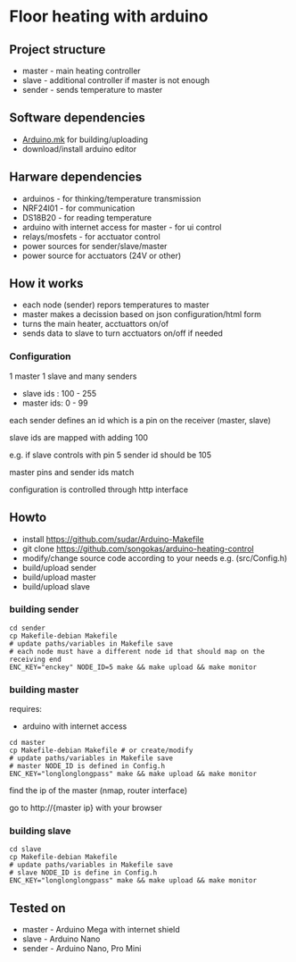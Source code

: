 # Floor heating with arduino

## Project structure

* master - main heating controller
* slave - additional controller if master is not enough
* sender - sends temperature to master

## Software dependencies

* [Arduino.mk](https://github.com/sudar/Arduino-Makefile) for building/uploading
* download/install arduino editor


## Harware dependencies

* arduinos - for thinking/temperature transmission
* NRF24l01 - for communication
* DS18B20 - for reading temperature
* arduino with internet access for master - for ui control
* relays/mosfets - for acctuator control
* power sources for sender/slave/master
* power source for acctuators (24V or other)

## How it works

* each node (sender) repors temperatures to master
* master makes a decission based on json configuration/html form
* turns the main heater, acctuattors on/of
* sends data to slave to turn acctuators on/off if needed

###  Configuration

1 master 1 slave and many senders

* slave ids : 100 - 255
* master ids: 0 - 99

each sender defines an id which is a pin on the receiver (master, slave)

slave ids are mapped with adding 100

e.g. if slave controls with pin 5 sender id should be 105

master pins and sender ids match

configuration is controlled through http interface

## Howto

* install https://github.com/sudar/Arduino-Makefile
* git clone https://github.com/songokas/arduino-heating-control
* modify/change source code according to your needs e.g. (src/Config.h)
* build/upload sender
* build/upload master
* build/upload slave

### building sender

```
cd sender
cp Makefile-debian Makefile
# update paths/variables in Makefile save
# each node must have a different node id that should map on the receiving end
ENC_KEY="enckey" NODE_ID=5 make && make upload && make monitor
```

### building master

requires:

* arduino with internet access


```
cd master
cp Makefile-debian Makefile # or create/modify
# update paths/variables in Makefile save
# master NODE_ID is defined in Config.h
ENC_KEY="longlonglongpass" make && make upload && make monitor
```

find the ip of the master (nmap, router interface)

go to http://{master ip} with your browser

### building slave


```
cd slave
cp Makefile-debian Makefile
# update paths/variables in Makefile save
# slave NODE_ID is define in Config.h
ENC_KEY="longlonglongpass" make && make upload && make monitor
```

## Tested on

* master - Arduino Mega with internet shield
* slave - Arduino Nano
* sender - Arduino Nano, Pro Mini

